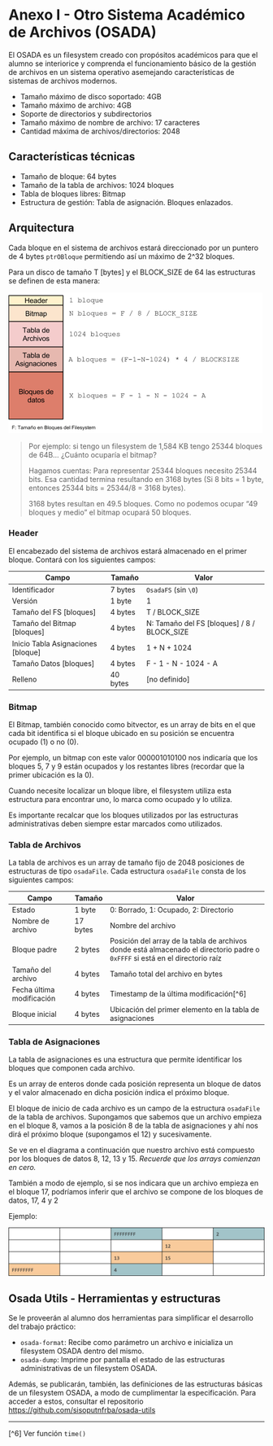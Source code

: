 # Anexo I - Otro Sistema Académico de Archivos (OSADA)

El OSADA es un filesystem creado con propósitos académicos para que el alumno se interiorice y comprenda el funcionamiento básico de la gestión de archivos en un sistema operativo asemejando características de sistemas de archivos modernos.

* Tamaño máximo de disco soportado: 4GB
* Tamaño máximo de archivo: 4GB
* Soporte de directorios y subdirectorios
* Tamaño máximo de nombre de archivo: 17 caracteres
* Cantidad máxima de archivos/directorios: 2048

## Características técnicas

* Tamaño de bloque: 64 bytes
* Tamaño de la tabla de archivos: 1024 bloques
* Tabla de bloques libres: Bitmap
* Estructura de gestión: Tabla de asignación. Bloques enlazados.

## Arquitectura

Cada bloque en el sistema de archivos estará direccionado por un puntero de 4 bytes `ptrOBloque` permitiendo así un máximo de 2^32 bloques.

Para un disco de tamaño T [bytes] y el BLOCK_SIZE de 64 las estructuras se definen de esta manera:

![Arquitectura OSADA](/assets/image05.png)

> Por ejemplo: si tengo un filesystem de 1,584 KB tengo 25344 bloques de 64B… ¿Cuánto ocuparía el bitmap?
>
> Hagamos cuentas: Para representar 25344 bloques necesito 25344 bits. Esa cantidad termina resultando en 3168 bytes (Si 8 bits = 1 byte, entonces 25344 bits = 25344/8 = 3168 bytes).
>
> 3168 bytes resultan en 49.5 bloques. Como no podemos ocupar “49 bloques y medio” el bitmap ocupará 50 bloques.

### Header

El encabezado del sistema de archivos estará almacenado en el primer bloque. Contará con los siguientes campos:

| Campo | Tamaño | Valor |
|-------|--------|-------|
| Identificador | 7 bytes | `OsadaFS` (sin `\0`) |
| Versión | 1 byte | 1 |
| Tamaño del FS [bloques] | 4 bytes | T / BLOCK_SIZE |
| Tamaño del Bitmap [bloques] | 4 bytes | N: Tamaño del FS [bloques] / 8 / BLOCK_SIZE |
| Inicio Tabla Asignaciones [bloque] | 4 bytes | 1 + N + 1024 |
| Tamaño Datos [bloques] | 4 bytes | F - 1 - N - 1024 - A |
| Relleno | 40 bytes | [no definido] |

### Bitmap

El Bitmap, también conocido como bitvector, es un array de bits en el que cada bit identifica si el bloque ubicado en su posición se encuentra ocupado (1) o no (0).

Por ejemplo, un bitmap con este valor 000001010100 nos indicaría que los bloques 5, 7 y 9 están ocupados y los restantes libres (recordar que la primer ubicación es la 0).

Cuando necesite localizar un bloque libre, el filesystem utiliza esta estructura para encontrar uno, lo marca como ocupado y lo utiliza.

Es importante recalcar que los bloques utilizados por las estructuras administrativas deben siempre estar marcados como utilizados.

### Tabla de Archivos

La tabla de archivos es un array de tamaño fijo de 2048 posiciones de estructuras de tipo `osadaFile`.
Cada estructura `osadaFile` consta de los siguientes campos:

| Campo | Tamaño | Valor |
|-------|--------|-------|
| Estado | 1 byte | 0: Borrado, 1: Ocupado, 2: Directorio |
| Nombre de archivo | 17 bytes | Nombre del archivo |
| Bloque padre | 2 bytes | Posición del array de la tabla de archivos donde está almacenado el directorio padre o `0xFFFF` si está en el directorio raíz |
| Tamaño del archivo | 4 bytes | Tamaño total del archivo en bytes |
| Fecha última modificación | 4 bytes | Timestamp de la última modificación[^6] |
| Bloque inicial | 4 bytes | Ubicación del primer elemento en la tabla de asignaciones |

### Tabla de Asignaciones

La tabla de asignaciones es una estructura que permite identificar los bloques que componen cada archivo.

Es un array de enteros donde cada posición representa un bloque de datos y el valor almacenado en dicha posición indica el próximo bloque.

El bloque de inicio de cada archivo es un campo de la estructura `osadaFile` de la tabla de archivos.
Supongamos que sabemos que un archivo empieza en el bloque 8, vamos a la posición 8 de la tabla de asignaciones y ahí nos dirá el próximo bloque (supongamos el 12) y sucesivamente.

Se ve en el diagrama a continuación que nuestro archivo está compuesto por los bloques de datos 8, 12, 13 y 15. _Recuerde que los arrays comienzan en cero._

También a modo de ejemplo, si se nos indicara que un archivo empieza en el bloque 17, podríamos inferir que el archivo se compone de los bloques de datos, 17, 4 y 2

Ejemplo:

![Ejemplo de Tabla de Asignaciones](assets/tabla-asignaciones.png)

## Osada Utils - Herramientas y estructuras

Se le proveerán al alumno dos herramientas para simplificar el desarrollo del trabajo práctico:
* `osada-format`: Recibe como parámetro un archivo e inicializa un filesystem OSADA dentro del mismo.
* `osada-dump`: Imprime por pantalla el estado de las estructuras administrativas de un filesystem OSADA.

Además, se publicarán, también, las definiciones de las estructuras básicas de un filesystem OSADA, a modo de cumplimentar la especificación.
Para acceder a estos, consultar el repositorio https://github.com/sisoputnfrba/osada-utils


---
[^6] Ver función `time()`
